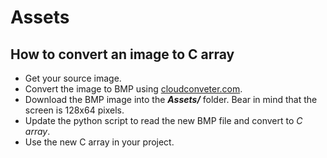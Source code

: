 # Assets

## How to convert an image to C array

* Get your source image.
* Convert the image to BMP using [cloudconveter.com](https://cloudconvert.com/png-to-bmp).
* Download the BMP image into the ***Assets/*** folder. Bear in mind that the screen is 128x64 pixels.
* Update the python script to read the new BMP file and convert to *C array*.
* Use the new C array in your project.
